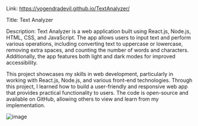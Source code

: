 Link: https://yogendradevil.github.io/TextAnalyzer/

Title: Text Analyzer

Description: Text Analyzer is a web application built using React.js, Node.js, HTML, CSS, and JavaScript. The app allows users to input text and perform various operations, including converting text to uppercase or lowercase, removing extra spaces, and counting the number of words and characters. Additionally, the app features both light and dark modes for improved accessibility. 

This project showcases my skills in web development, particularly in working with React.js, Node.js, and various front-end technologies. Through this project, I learned how to build a user-friendly and responsive web app that provides practical functionality to users. The code is open-source and available on GitHub, allowing others to view and learn from my implementation.

![image](https://user-images.githubusercontent.com/81254268/230722608-09b396f8-2251-492c-b811-e66b88cf3279.png)
